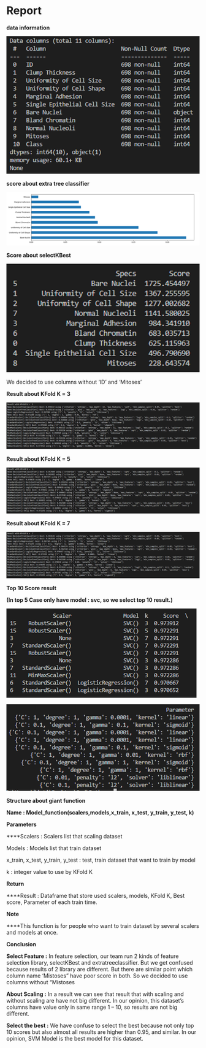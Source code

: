 # Report

**data information**

![Untitled](./img/Untitled.png)

**score about extra tree classifier**

![Untitled](./img/Untitled%201.png)

**Score about selectKBest**

![Untitled](./img/Untitled%202.png)

We decided to use columns without ‘ID’ and ‘Mitoses’

**Result about KFold K = 3**

![Untitled](./img/Untitled%203.png)

**Result about KFold K = 5**

![Untitled](./img/Untitled%204.png)

**Result about KFold K = 7**

![Untitled](./img/Untitled%205.png)

**Top 10 Score result**

**(In top 5 Case only have model : svc, so we select top 10 result.)**

![Untitled](./img/Untitled%206.png)

![Untitled](./img/Untitled%207.png)

**Structure about giant function**

**Name : Model_function(scalers,models,x_train, x_test, y_train, y_test, k)**

**Parameters**

****Scalers : Scalers list that scaling dataset

Models : Models list that train dataset

x_train, x_test, y_train, y_test : test, train dataset that want to train by model

k : integer value to use by KFold K

**Return**

****Result : Dataframe that store used scalers, models, KFold K, Best score, Parameter of each train time.

**Note**

****This function is for people who want to train dataset by several scalers and models at once.

**Conclusion**

**Select Feature :** In feature selection, our team run 2 kinds of feature selection library, selectKBest and extratreeclassifier. But we get confused because results of 2 library are different. But there are similar point which column name ‘Mistoses” have poor score in both. So we decided to use columns without “Mistoses

**About Scaling :** In a result we can see that result that with scaling and without scaling are have not big different. In our opinion, this dataset’s columns have value only in same range 1 – 10, so results are not big different.

**Select the best :** We have confuse to select the best because not only top 10 scores but also almost all results are higher than 0.95, and similar. In our opinion, SVM Model is the best model for this dataset.
